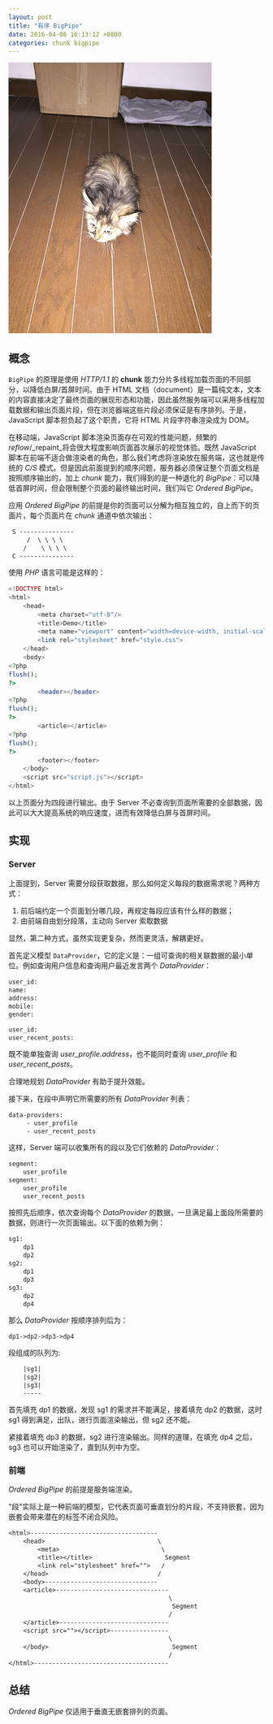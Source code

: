 ```yaml
---
layout: post
title: "有序 BigPipe"
date: 2016-04-06 16:13:12 +0800
categories: chunk bigpipe
---
```


![纪念此猫](/images/bigpipe/shenshen.jpg)

## 概念

`BigPipe` 的原理是使用 _HTTP/1.1_ 的 __chunk__ 能力分片多线程加载页面的不同部分，以降低白屏/首屏时间。由于 HTML 文档（document）是一篇纯文本，文本的内容直接决定了最终页面的展现形态和功能，因此虽然服务端可以采用多线程加载数据和输出页面片段，但在浏览器端这些片段必须保证是有序排列。于是，JavaScript 脚本担负起了这个职责，它将 HTML 片段字符串渲染成为 DOM。

<!-- more -->

在移动端，JavaScript 脚本渲染页面存在可观的性能问题，频繁的 _reflow_/_repaint_将会很大程度影响页面首次展示的视觉体验。既然 JavaScript 脚本在前端不适合做渲染者的角色，那么我们考虑将渲染放在服务端，这也就是传统的 _C/S_ 模式。但是因此前面提到的顺序问题，服务器必须保证整个页面文档是按照顺序输出的，加上 _chunk_ 能力，我们得到的是一种退化的 _BigPipe_：可以降低首屏时间，但会限制整个页面的最终输出时间，我们叫它 _Ordered BigPipe_。

应用 _Ordered BigPipe_ 的前提是你的页面可以分解为相互独立的，自上而下的页面片，每个页面片在 _chunk_ 通道中依次输出：

```
 S ---------------
     /  \ \ \ \
    /    \ \ \ \
 C ---------------
```

使用 _PHP_ 语言可能是这样的：

```php
<!DOCTYPE html>
<html>
    <head>
        <meta charset="utf-8"/>
        <title>Demo</title>
        <meta name="viewport" content="width=device-width, initial-scale=1.0, minimum-scale=1.0, maximum-scale=1.0, user-scalable=no">
        <link rel="stylesheet" href="style.css">
    </head>
    <body>
<?php
flush();
?>
        <header></header>
<?php
flush();
?>
        <article></article>
<?php
flush();
?>
        <footer></footer>
    </body>
    <script src="script.js"></script>
</html>
```

以上页面分为四段进行输出。由于 Server 不必查询到页面所需要的全部数据，因此可以大大提高系统的响应速度，进而有效降低白屏与首屏时间。

## 实现

### Server

上面提到，Server 需要分段获取数据，那么如何定义每段的数据需求呢？两种方式：

 1. 前后端约定一个页面划分哪几段，再规定每段应该有什么样的数据；
 1. 由前端自由划分段落，主动向 Server 索取数据

显然，第二种方式，虽然实现更复杂，然而更灵活，解耦更好。

首先定义模型 `DataProvider`，它的定义是：一组可查询的相关联数据的最小单位。例如查询用户信息和查询用户最近发言两个 _DataProvider_：

```
user_id:
name:
address:
mobile:
gender:
```

```
user_id:
user_recent_posts:
```

既不能单独查询 *user_profile.address*，也不能同时查询 *user_profile* 和 *user_recent_posts*。

合理地规划 _DataProvider_ 有助于提升效能。

接下来，在段中声明它所需要的所有 _DataProvider_ 列表：

```
data-providers:
     - user_profile
     - user_recent_posts
```

这样，Server 端可以收集所有的段以及它们依赖的 _DataProvider_：

```
segment:
    user_profile
segment:
    user_profile
    user_recent_posts
```

按照先后顺序，依次查询每个 _DataProvider_ 的数据，一旦满足最上面段所需要的数据，则进行一次页面输出。以下面的依赖为例：

```
sg1:
    dp1
    dp2
sg2:
    dp1
    dp3
sg3:
    dp2
    dp4
```

那么 _DataProvider_ 按顺序排列后为：

    dp1->dp2->dp3->dp4
 
段组成的队列为:

```
    |sg1| 
    |sg2|
    |sg3|
    -----
```

首先填充 dp1 的数据，发现 sg1 的需求并不能满足，接着填充 dp2 的数据，这时 sg1 得到满足，出队，进行页面渲染输出，但 sg2 还不能。

紧接着填充 dp3 的数据，sg2 进行渲染输出。同样的道理，在填充 dp4 之后，sg3 也可以开始渲染了，直到队列中为空。

### 前端

_Ordered BigPipe_ 的前提是服务端渲染。

"段"实际上是一种前端的模型，它代表页面可垂直划分的片段，不支持嵌套，因为嵌套会带来潜在的标签不闭合风险。

```
<html>-----------------------------------
    <head>                               \
        <meta>                            \  
        <title></title>                    Segment
        <link rel="stylesheet" href="">   /
    </head>                              /
    <body>-------------------------------
    <article>-------------------------------
                                            \
                                             Segment    
                                            /
    </article>------------------------------
    <script src=""></script>----------------
                                            \
    </body>                                  Segment
                                            /
</html>-------------------------------------
```

## 总结

_Ordered BigPipe_ 仅适用于垂直无嵌套排列的页面。
